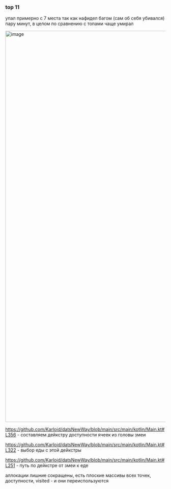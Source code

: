 ### top 11

упал примерно с 7 места так как нафидел багом (сам об себя убивался) пару минут, в целом по сравнению с топами чаще умирал  

<img width="1224" alt="image" src="https://github.com/user-attachments/assets/055a9e3e-bf6c-48d9-a7b2-44ce22f7d112" />

https://github.com/Karloid/datsNewWay/blob/main/src/main/kotlin/Main.kt#L356 - составляем дейкстру доступности ячеек из головы змеи  

https://github.com/Karloid/datsNewWay/blob/main/src/main/kotlin/Main.kt#L322 - выбор еды с этой дейкстры  

https://github.com/Karloid/datsNewWay/blob/main/src/main/kotlin/Main.kt#L251 - путь по дейкстре от змеи к еде  

аллокации лишние сокращены, есть плоские массивы всех точек, доступности, visited - и они переиспользуются

